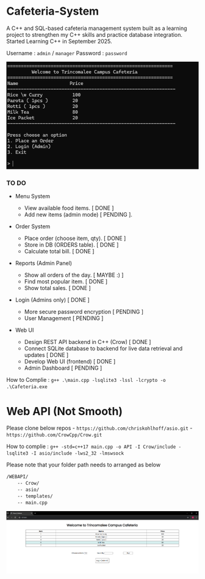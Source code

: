 # Cafeteria-System

A C++ and SQL-based cafeteria management system built as a learning project to strengthen my C++ skills and practice database integration.
Started Learning C++ in September 2025.

Username : `admin` / `manager`
Password : `password`

![](./Imgs/Initial_stage.png)

### TO DO
- Menu System 
   - View available food items. [ DONE ]
   - Add new items (admin mode) [ PENDING ].

- Order System

  - Place order (choose item, qty). [ DONE ]
  - Store in DB (ORDERS table). [ DONE ]
  - Calculate total bill. [ DONE ]

- Reports (Admin Panel)

  - Show all orders of the day. [ MAYBE :) ]
  - Find most popular item. [ DONE ]
  - Show total sales. [ DONE ]
- Login (Admins only) [ DONE ]
  - More secure password encryption [ PENDING ] 
  - User Management [ PENDING ]
  
- Web UI
  - Design REST API backend in C++ (Crow) [ DONE ]
  - Connect SQLite database to backend for live data retrieval and updates [ DONE ]
  - Develop Web UI (frontend) [ DONE ]
  - Admin Dashboard [ PENDING ]

How to Complie : `g++ .\main.cpp -lsqlite3 -lssl -lcrypto -o .\Cafeteria.exe`

# Web API (Not Smooth)

Please clone below repos
    - `https://github.com/chriskohlhoff/asio.git`
    - `https://github.com/CrowCpp/Crow.git`

How to complie : `g++ -std=c++17 main.cpp -o API -I Crow/include -lsqlite3 -I asio/include -lws2_32 -lmswsock`

Please note that your folder path needs to arranged as below
```bash
/WEBAPI/   
    -- Crow/
    -- asio/
    -- templates/
    -- main.cpp
```

![](./Imgs/API.png)

<!--
  
  DB Structure 
    - Menu items
    - Users
    - Orders
  
  >